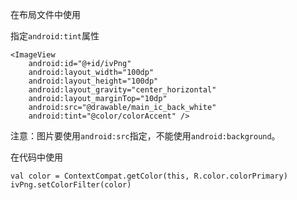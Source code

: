 在布局文件中使用

指定`android:tint`属性
```
<ImageView
    android:id="@+id/ivPng"
    android:layout_width="100dp"
    android:layout_height="100dp"
    android:layout_gravity="center_horizontal"
    android:layout_marginTop="10dp"
    android:src="@drawable/main_ic_back_white"
    android:tint="@color/colorAccent" />
```

注意：图片要使用`android:src`指定，不能使用`android:background`。

在代码中使用

```
val color = ContextCompat.getColor(this, R.color.colorPrimary)
ivPng.setColorFilter(color)
```


